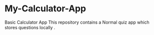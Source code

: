 # My-Calculator-App
Basic Calculator App
This repository contains a Normal quiz app which stores questions locally .

